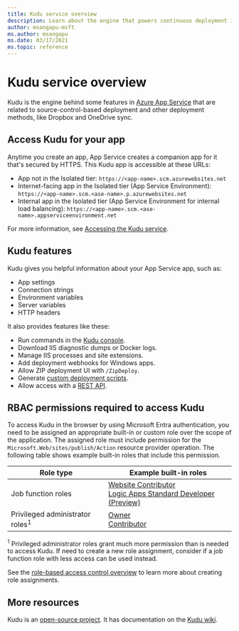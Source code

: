 ```yaml
---
title: Kudu service overview
description: Learn about the engine that powers continuous deployment in App Service and its features.
author: msangapu-msft
ms.author: msangapu
ms.date: 03/17/2021
ms.topic: reference
---
```


# Kudu service overview

Kudu is the engine behind some features in [Azure App Service](overview.md) that are related to source-control-based deployment and other deployment methods, like Dropbox and OneDrive sync.

## Access Kudu for your app

Anytime you create an app, App Service creates a companion app for it that's secured by HTTPS. This Kudu app is accessible at these URLs:

- App not in the Isolated tier: `https://<app-name>.scm.azurewebsites.net`
- Internet-facing app in the Isolated tier (App Service Environment): `https://<app-name>.scm.<ase-name>.p.azurewebsites.net`
- Internal app in the Isolated tier (App Service Environment for internal load balancing): `https://<app-name>.scm.<ase-name>.appserviceenvironment.net`

For more information, see [Accessing the Kudu service](https://github.com/projectkudu/kudu/wiki/Accessing-the-kudu-service).

## Kudu features

Kudu gives you helpful information about your App Service app, such as:

- App settings
- Connection strings
- Environment variables
- Server variables
- HTTP headers

It also provides features like these:

- Run commands in the [Kudu console](https://github.com/projectkudu/kudu/wiki/Kudu-console).
- Download IIS diagnostic dumps or Docker logs.
- Manage IIS processes and site extensions.
- Add deployment webhooks for Windows apps.
- Allow ZIP deployment UI with `/ZipDeploy`.
- Generate [custom deployment scripts](https://github.com/projectkudu/kudu/wiki/Custom-Deployment-Script).
- Allow access with a [REST API](https://github.com/projectkudu/kudu/wiki/REST-API).

## RBAC permissions required to access Kudu

To access Kudu in the browser by using Microsoft Entra authentication, you need to be assigned an appropriate built-in or custom role over the scope of the application. The assigned role must include permission for the `Microsoft.Web/sites/publish/Action` resource provider operation. The following table shows example built-in roles that include this permission.

| Role type | Example built-in roles | 
|-|-|
| Job function roles | [Website Contributor](../role-based-access-control//built-in-roles/web-and-mobile.md#website-contributor)<br/>[Logic Apps Standard Developer (Preview)](../role-based-access-control//built-in-roles/integration.md#logic-apps-standard-developer-preview)  |
| Privileged administrator roles<sup>1</sup> | [Owner](../role-based-access-control//built-in-roles/privileged.md#owner)<br/>[Contributor](../role-based-access-control//built-in-roles/privileged.md#contributor) |

<sup>1</sup> Privileged administrator roles grant much more permission than is needed to access Kudu. If need to create a new role assignment, consider if a job function role with less access can be used instead.

See the [role-based access control overview](../role-based-access-control/overview.md) to learn more about creating role assignments.

## More resources

Kudu is an [open-source project](https://github.com/projectkudu/kudu). It has documentation on the [Kudu wiki](https://github.com/projectkudu/kudu/wiki).
